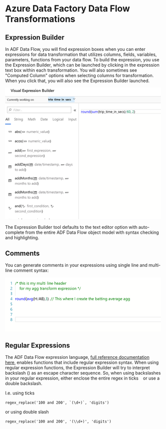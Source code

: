 # Azure Data Factory Data Flow Transformations

## Expression Builder

In ADF Data Flow, you will find expression boxes when you can enter expressions for data transformation that utilizes columns, fields, variables, parameters, functions from your data flow. To build the expression, you use the Expression Builder, which can be launched by clicking in the expression text box within each transformation. You will also sometimes see "Computed Column" options when selecting columns for transformation. When you click that, you will also see the Expression Builder launched.

![Expression Builder](../images/exp1.png "Expression Builder")

The Expression Builder tool defaults to the text editor option with auto-complete from the entire ADF Data Flow object model with syntax checking and highlighting.

## Comments

You can generate comments in your expressions using single line and multi-line comment syntax:

![Comments](../images/comments.png "Comments")

## Regular Expressions

The ADF Data Flow expression language, [full reference documentation here](https://docs.databricks.com/api/latest/authentication.html#generate-token), enables functions that include regular expression syntax. When using regular expression functions, the Expression Builder will try to interpret backslash (\) as an escape character sequence. So, when using backslashes in your regular expression, either enclose the entire regex in ticks ` ` or use a double backslash.

I.e. using ticks

```
regex_replace('100 and 200', `(\d+)`, 'digits')
```
or using double slash
```
regex_replace('100 and 200', '(\\d+)', 'digits')
```
